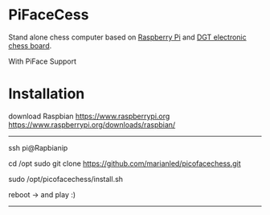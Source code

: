 PiFaceCess
=========

Stand alone chess computer based on [Raspberry Pi](http://www.raspberrypi.org/) and [DGT electronic chess board](http://www.dgtprojects.com/site/products/electronic-boards).

With PiFace Support 





Installation 
==========

download Raspbian
https://www.raspberrypi.org
https://www.raspberrypi.org/downloads/raspbian/

---------

ssh pi@Rapbianip

cd /opt
sudo git clone https://github.com/marianled/picofacechess.git


sudo /opt/picofacechess/install.sh

reboot -> and play :)

------
